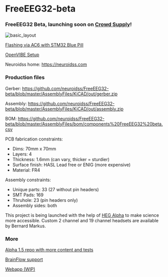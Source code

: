 # FreeEEG32-beta

### FreeEEG32 Beta, launching soon on [Crowd Supply](https://www.crowdsupply.com/neuroidss/freeeeg32)!

![basic_layout](https://github.com/neuroidss/FreeEEG32-beta/blob/master/basic_layout.jpg)

[Flashing via AC6 with STM32 Blue Pill](https://github.com/neuroidss/FreeEEG32-beta/blob/master/SetupGuides/FreeEEG32_Flashing_via_AC6_w_STM32F103_BluePill.md)

[OpenVIBE Setup](https://github.com/neuroidss/FreeEEG32-beta/blob/master/SetupGuides/FreeEEG32_OpenVibe_Docker_Readme.md)

Neuroidss home: https://neuroidss.com

### Production files
Gerber:   https://github.com/neuroidss/FreeEEG32-beta/blob/master/AssemblyFiles/KiCAD/out/gerber.zip

Assembly: https://github.com/neuroidss/FreeEEG32-beta/blob/master/AssemblyFiles/KiCAD/out/assembly.zip

BOM:      https://github.com/neuroidss/FreeEEG32-beta/blob/master/AssemblyFiles/bom/components%20FreeEEG32%20beta.csv

PCB fabrication constraints:
* Dims: 70mm x 70mm
* Layers: 4
* Thickness: 1.6mm (can vary, thicker = sturdier)
* Surface finish: HASL Lead free or ENIG (more expensive)
* Material: FR4

Assembly constraints:
* Unique parts: 33 (27 without pin headers)
* SMT Pads:  169
* Thruhole: 23 (pin headers only)
* Assembly sides: both


This project is being launched with the help of [HEG Alpha](hegalpha.com) to make science more accessible.
Custom 2 channel and 19 channel headsets are available by Bernard Markus.

### More

[Alpha 1.5 repo with more content and tests](https://github.com/neuroidss/FreeEEG32-alpha1.5)

[BrainFlow support](https://brainflow.readthedocs.io/en/stable/)

[Webapp (WIP)](https://github.com/moothyknight/eegpwa)

